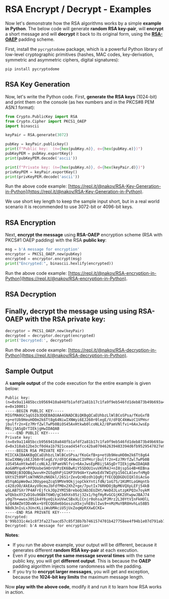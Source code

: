 # RSA Encrypt / Decrypt - Examples

Now let's demonstrate how the RSA algorithms works by a simple **example in Python**. The below code will generate **random RSA key-pair**, will **encrypt** a short message and will **decrypt** it back to its original form, using the [**RSA-OAEP**](https://en.wikipedia.org/wiki/Optimal\_asymmetric\_encryption\_padding) padding scheme.

First, install the `pycryptodome` package, which is a powerful Python library of low-level cryptographic primitives (hashes, MAC codes, key-derivation, symmetric and asymmetric ciphers, digital signatures):

```
pip install pycryptodome
```

## RSA Key Generation

Now, let's write the Python code. First, **generate the RSA keys** (1024-bit) and print them on the console (as hex numbers and in the PKCS#8 PEM ASN.1 format):

```python
from Crypto.PublicKey import RSA
from Crypto.Cipher import PKCS1_OAEP
import binascii

keyPair = RSA.generate(3072)

pubKey = keyPair.publickey()
print(f"Public key:  (n={hex(pubKey.n)}, e={hex(pubKey.e)})")
pubKeyPEM = pubKey.exportKey()
print(pubKeyPEM.decode('ascii'))

print(f"Private key: (n={hex(pubKey.n)}, d={hex(keyPair.d)})")
privKeyPEM = keyPair.exportKey()
print(privKeyPEM.decode('ascii'))
```

Run the above code example: [https://repl.it/@nakov/RSA-Key-Generation-in-Python](https://repl.it/@nakov/RSA-Key-Generation-in-Python).

We use short key length to keep the sample input short, but in a real world scenario it is recommended to use 3072-bit or 4096-bit keys.

## RSA Encryption

Next, **encrypt the message** using **RSA-OAEP** encryption scheme (RSA with PKCS#1 OAEP padding) with the RSA **public key**:

```python
msg = b'A message for encryption'
encryptor = PKCS1_OAEP.new(pubKey)
encrypted = encryptor.encrypt(msg)
print("Encrypted:", binascii.hexlify(encrypted))
```

Run the above code example: [https://repl.it/@nakov/RSA-encryption-in-Python](https://repl.it/@nakov/RSA-encryption-in-Python).

## RSA Decryption

## Finally, **decrypt the message** using using **RSA-OAEP** with the RSA **private key**:

```python
decryptor = PKCS1_OAEP.new(keyPair)
decrypted = decryptor.decrypt(encrypted)
print('Decrypted:', decrypted)
```

Run the above code example: [https://repl.it/@nakov/RSA-decryption-in-Python](https://repl.it/@nakov/RSA-decryption-in-Python).

## Sample Output

A **sample output** of the code execution for the entire example is given below:

```
Public key: (n=0x9a11485bccb9569410a848fb1afdf2a81b17c1fa9f9eb546fd1deb873b49b693a4edf20eb8362c085cd5b28ba109dbad2bd257a013f57f745402e245b0cc2d553c7b2b8dbba57ebda7f84cfb32b7d9c254f03dbd0188e4b8e40c47b64c1bd2572834b936ffc3da9953657ef8bee80c49c2c12933c8a34804a00eb4c81248e01f, e=0x10001)
-----BEGIN PUBLIC KEY-----
MIGfMA0GCSqGSIb3DQEBAQUAA4GNADCBiQKBgQCaEUhbzLlWlBCoSPsa/fKoGxfB
+p+etUb9HeuHO0m2k6Tt8g64NiwIXNWyi6EJ260r0legE/V/dFQC4kWwzC1VPHsr
jbulfr2n+Ez7MrfZwlTwPb0BiOS45AxHtkwb0lcoNLk2/8PamVNlfvi+6AxJwsEp
M8ijSASgDrTIEkjgHwIDAQAB
-----END PUBLIC KEY-----
Private key: (n=0x9a11485bccb9569410a848fb1afdf2a81b17c1fa9f9eb546fd1deb873b49b693a4edf20eb8362c085cd5b28ba109dbad2bd257a013f57f745402e245b0cc2d553c7b2b8dbba57ebda7f84cfb32b7d9c254f03dbd0188e4b8e40c47b64c1bd2572834b936ffc3da9953657ef8bee80c49c2c12933c8a34804a00eb4c81248e01f, d=0x318ab12be3cf0d4a1b7921cead454fcc42ba070462639483394d6fb9529547827e9c8d23b294a8e01f8a1019da34e350f2307740e06a270bef1fe646e6ad213e31b528fdd5f5d03e633c07c44755ed622a629d79e822c095ebdf9cc80e517b5566dd3d3e5b16ec737987337a0e497fdba4b5ad97af41c1c3cdd87542a4637d81)
-----BEGIN RSA PRIVATE KEY-----
MIICXAIBAAKBgQCaEUhbzLlWlBCoSPsa/fKoGxfB+p+etUb9HeuHO0m2k6Tt8g64
NiwIXNWyi6EJ260r0legE/V/dFQC4kWwzC1VPHsrjbulfr2n+Ez7MrfZwlTwPb0B
iOS45AxHtkwb0lcoNLk2/8PamVNlfvi+6AxJwsEpM8ijSASgDrTIEkjgHwIDAQAB
AoGAMYqxK+PPDUobeSHOrUVPzEK6BwRiY5SDOU1vuVKVR4J+nI0jspSo4B+KEBna
NONQ8jB3QOBqJwvvH+ZG5q0hPjG1KP3V9dA+YzwHxEdV7WIqYp156CLAlevfnMgO
UXtVZt09PlsW7HN5hzN6Dkl/26S1rZevQcHDzdh1QqRjfYECQQDGDUIQXlOiAcGo
d5YqAGpWe0wzJ0UypeqZcqS9MVe9OkjjopCkkYntifdN/1oG7S/1KUMtLoGHqntb
c428zOO/AkEAxyV0cmuJbFdfM0x2XhZ+ge/7putIx76RHDOjBpM6VQXpLEFj54kB
qGLAB7SXr7P4AFrEjfckJOp2YMI5BreboQJAb3EUZHt/WeDdJLutzpKPQ3x7oykM
wfQkbxXYZvD16u96BkT6WO/gCb6hXs05zj32x1/hgfHyRvGCGjKKZdtwpwJBAJ74
y0g7h+wwoxJ0S1k4Y6yeQikxUVwCSBxXLCCnjr0ohsaJPJMrz2L30YtVInFkHOlL
i/Q4AWZmtDDxWkx+bYECQG8e6bGoszuX5xjvhEBslIws9+nMzMuYBR8HvhLo58B5
N8dk3nIsLs3UncKLiiWubMAciU5jUxZoqWpRXXwECKE=
-----END RSA PRIVATE KEY-----
Encrypted: b'99b331c4e1c8f3fa227aacd57c85f38b7b7461574701b427758ee4f94b1e07d791ab70b55d672ff55dbe133ac0bea16fc23ea84636365f605a9b645e0861ee11d68a7550be8eb35e85a4bde6d73b0b956d000866425511c7920cdc8a3786a4f1cb1986a875373975e158d74e11ad751594de593a35de765fe329c0d3dfbbfedc'
Decrypted: b'A message for encryption'
```

**Notes**:

* If you run the above example, your output will be different, because it generates different **random RSA key-pair** at each execution.
* Even if you **encrypt the same message several times** with the same public key, you will get **different output**. This is because the **OAEP** padding algorithm injects some randomness with the padding.
* If you try to **encrypt larger messages**, you will get and exception, because the **1024-bit key limits** the maximum message length.

Now **play with the above code**, modify it and run it to learn how RSA works in action.
